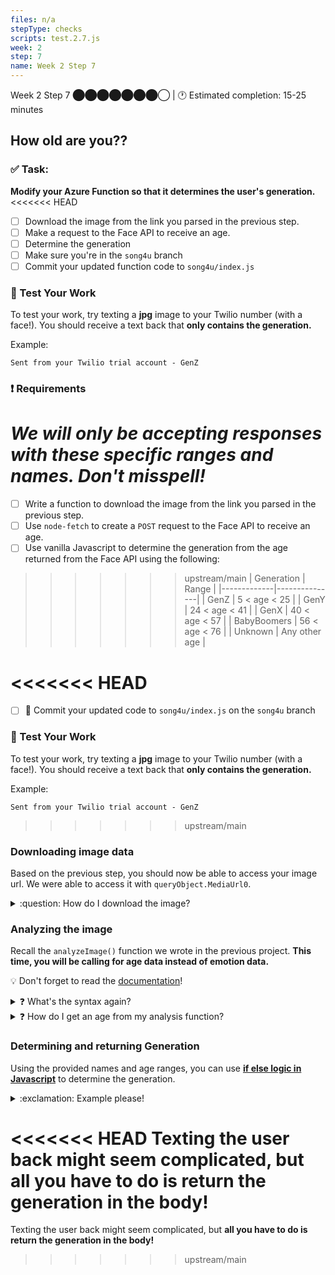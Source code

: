 ```yaml
---
files: n/a
stepType: checks
scripts: test.2.7.js
week: 2
step: 7
name: Week 2 Step 7
---
```


Week 2 Step 7 ⬤⬤⬤⬤⬤⬤⬤◯ | 🕐 Estimated completion: 15-25 minutes

## How old are you??

### ✅ Task:
**Modify your Azure Function so that it determines the user's generation.**
<<<<<<< HEAD
- [ ] Download the image from the link you parsed in the previous step.
- [ ] Make a request to the Face API to receive an age.
- [ ] Determine the generation
- [ ] Make sure you're in the `song4u` branch
- [ ] Commit your updated function code to `song4u/index.js`

### 🚧 Test Your Work
To test your work, try texting a **jpg** image to your Twilio number (with a face!). You should receive a text back that **only contains the generation.**

Example:
```
Sent from your Twilio trial account - GenZ
```

### :exclamation: Requirements
*We will only be accepting responses with these specific ranges and names. Don't misspell!*
=======
- [ ] Write a function to download the image from the link you parsed in the previous step.
- [ ] Use `node-fetch` to create a `POST` request to the Face API to receive an age.
- [ ] Use vanilla Javascript to determine the generation from the age returned from the Face API using the following:

>>>>>>> upstream/main
| Generation  | Range         |
|-------------|---------------|
| GenZ        | 5 < age < 25  |
| GenY        | 24 < age < 41  |
| GenX        | 40 < age < 57  |
| BabyBoomers | 56 < age < 76  |
| Unknown     | Any other age |

<<<<<<< HEAD
=======
- [ ] 🚀 Commit your updated code to `song4u/index.js` on the `song4u` branch

### 🚧 Test Your Work
To test your work, try texting a **jpg** image to your Twilio number (with a face!). You should receive a text back that **only contains the generation.**

Example:
```
Sent from your Twilio trial account - GenZ
```

>>>>>>> upstream/main
### Downloading image data
Based on the previous step, you should now be able to access your image url. We were able to access it with `queryObject.MediaUrl0`.
<details>
<summary>:question: How do I download the image?</summary>
<br>

Perform a quick GET request with fetch.
> :bulb: Remember that you need to initialize variables for your packages!
```js
    let resp = await fetch(YOUR_URL,{
        /*The await expression causes async function execution to pause until a Promise is settled 
        (that is, fulfilled or rejected), and to resume execution of the async function after fulfillment. 
        When resumed, the value of the await expression is that of the fulfilled Promise*/
        method: 'GET',
    })

    // receive the response
    let data = await resp.arrayBuffer()
    // we are receiving it as a Buffer since this is binary data
```
</details>

### Analyzing the image
Recall the `analyzeImage()` function we wrote in the previous project. **This time, you will be calling for age data instead of emotion data.**

:bulb: Don't forget to read the [documentation](https://westus.dev.cognitive.microsoft.com/docs/services/563879b61984550e40cbbe8d/operations/563879b61984550f30395236)!

<details>
<summary>❓ What's the syntax again?</summary>
</br>

:goal: Retrieve age data from the Face API.
```js
async function analyzeImage(img){
    const subscriptionKey = process.env['subscriptionkey'];
    const uriBase = // WHAT'S YOUR ENDPOINT?;
	// env variables (similar to .gitignore/.env file) to not expose personal info

    let params = new URLSearchParams({
	'returnFaceId': 'true',
	'returnFaceAttributes': //WHAT GOES HERE?
    })

    // making the post request
    let resp = await fetch(uriBase + '?' + params.toString(),{
        method: 'POST',
        body: img,
        // img is the parameter inputted
        headers: {
            'Content-Type' : 'application/octet-stream',
            // HOW DO YOU AUTHENTICATE?
        }
    })

    // receive the response
    let data = await resp.json();

    return data;
}
```
However, this code won't work. Fill in the code where needed **using your previous project and the documentation**.

</details>

<details>
<summary>❓ How do I get an age from my analysis function?</summary>
</br>

Like you've done before, **call the `analyzeImage()` function with your image you downloaded.**

> :bulb: Tip: Always `context.log()` your output so it's easier to determine how to access object attributes.

The function returns face data formatted in JSON. We can determine the age like so:

```js
let age = result[0].faceAttributes.age
```
This retrieves the **first face**, the `faceAttributes` attribute, and the `age` attribute from the previous object.
</br>
</details>

### Determining and returning Generation
Using the provided names and age ranges, you can use [**if else logic in Javascript**](https://www.w3schools.com/js/js_if_else.asp) to determine the generation.

<details>
<summary>:exclamation: Example please!</summary>
</br>

```js
if (age > 5 && age < 25) {
    id = "GenZ"
}
```
`id` is the variable we will return as the final generation.
</br>
</details>

<<<<<<< HEAD
Texting the user back might seem complicated, but **all you have to do is return the generation in the body!**
=======
Texting the user back might seem complicated, but **all you have to do is return the generation in the body!**
>>>>>>> upstream/main
